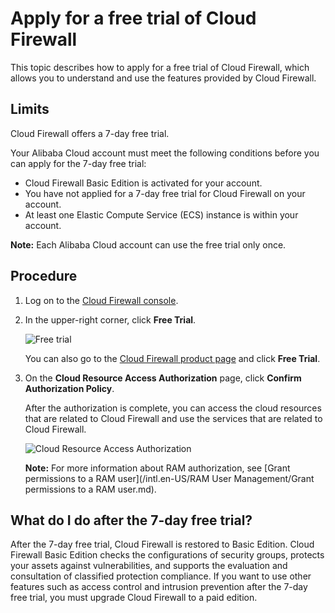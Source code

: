 # Apply for a free trial of Cloud Firewall

This topic describes how to apply for a free trial of Cloud Firewall, which allows you to understand and use the features provided by Cloud Firewall.

## Limits

Cloud Firewall offers a 7-day free trial.

Your Alibaba Cloud account must meet the following conditions before you can apply for the 7-day free trial:

-   Cloud Firewall Basic Edition is activated for your account.
-   You have not applied for a 7-day free trial for Cloud Firewall on your account.
-   At least one Elastic Compute Service \(ECS\) instance is within your account.

**Note:** Each Alibaba Cloud account can use the free trial only once.

## Procedure

1.  Log on to the [Cloud Firewall console](https://yundun.console.aliyun.com/?p=cfwnext).
2.  In the upper-right corner, click **Free Trial**.

    ![Free trial](../images/p165332.png)

    You can also go to the [Cloud Firewall product page](https://www.alibabacloud.com/zh/products/cloud-firewall?) and click **Free Trial**.

3.  On the **Cloud Resource Access Authorization** page, click **Confirm Authorization Policy**.

    After the authorization is complete, you can access the cloud resources that are related to Cloud Firewall and use the services that are related to Cloud Firewall.

    ![Cloud Resource Access Authorization](https://static-aliyun-doc.oss-accelerate.aliyuncs.com/assets/img/80688/156758659834575_en-US.png)

    **Note:** For more information about RAM authorization, see [Grant permissions to a RAM user](/intl.en-US/RAM User Management/Grant permissions to a RAM user.md).


## What do I do after the 7-day free trial?

After the 7-day free trial, Cloud Firewall is restored to Basic Edition. Cloud Firewall Basic Edition checks the configurations of security groups, protects your assets against vulnerabilities, and supports the evaluation and consultation of classified protection compliance. If you want to use other features such as access control and intrusion prevention after the 7-day free trial, you must upgrade Cloud Firewall to a paid edition.

